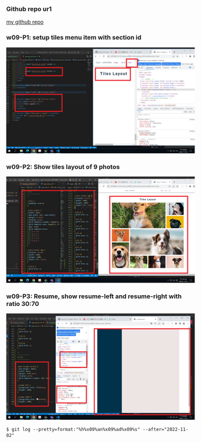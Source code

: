 ### Github repo ur1

[my github repo](https://github.com/kurch1117/sweb-1N-demo-209418069)

### w09-P1: setup tiles menu item with section id

![](w09-p1.png)

### w09-P2: Show tiles layout of 9 photos

![](w09-p2.png)

### w09-P3: Resume, show resume-left and resume-right with ratio 30:70

![](w09-p3.png)

```
$ git log --pretty=format:"%h%x09%an%x09%ad%x09%s" --after="2022-11-02"

```
